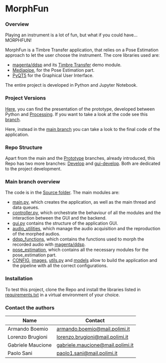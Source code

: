 # MorphFun
### Overview
Playing an instrument is a lot of fun, but what if you could have... MORPHFUN!

MorphFun is a Timbre Transfer application, that relies on a Pose Estimation approach to let the user choose the instrument.
The core libraries used are:
- [magenta/ddsp](https://github.com/magenta/ddsp) and its [Timbre Transfer](https://colab.research.google.com/github/magenta/ddsp/blob/master/ddsp/colab/demos/timbre_transfer.ipynb) demo module.
- [Mediapipe](https://google.github.io/mediapipe/), for the Pose Estimation part.
- [PyQT5](https://pypi.org/project/PyQt5/) for the Graphical User Interface.

The entire project is developed in Python and Jupyter Notebook.

### Project Versions
[Here](https://github.com/PaoloSani/MorphFun/blob/main/prototype_MORPHUN%20PRESENTATION.pptx), you can find the presentation of the prototype, developed between Python and [Processing](https://processing.org/).
If you want to take a look at the code see this [branch](https://github.com/PaoloSani/MorphFun/tree/Prototype).

Here, instead in the [main branch](https://github.com/PaoloSani/MorphFun) you can take a look to the final code of the application.

### Repo Structure
Apart from the main and the [Prototype](https://github.com/PaoloSani/MorphFun/tree/Prototype) branches, already introduced, this Repo has two more branches: [Develop](https://github.com/PaoloSani/MorphFun/tree/Develop) and [gui-develop](https://github.com/PaoloSani/MorphFun/tree/gui-develop). Both are dedicated to the project development.

### Main branch overview
The code is in the [Source folder](https://github.com/PaoloSani/MorphFun/tree/main/Source).
The main modules are:
- [main.py](https://github.com/PaoloSani/MorphFun/blob/main/Source/main.py), which creates the application, as well as the main thread and data queues.
- [controller.py](https://github.com/PaoloSani/MorphFun/blob/main/Source/controller.py), which orchestrate the behaviour of all the modules and the interaction between the GUI and the backend.
- [gui.py](https://github.com/PaoloSani/MorphFun/blob/main/Source/gui.py) contains the structure of the application GUI.
- [audio_utilities](https://github.com/PaoloSani/MorphFun/tree/main/Source/audio_utilities), which manage the audio acquisition and the reproduction of the morphed audios.
- [ddsp_functions](https://github.com/PaoloSani/MorphFun/tree/main/Source/ddsp_functions), which contains the functions used to morph the recorded audio with [magenta/ddsp](https://github.com/magenta/ddsp).
- [pose_estimation](https://github.com/PaoloSani/MorphFun/tree/main/Source/pose_estimation), which contains all the necessary modules for the pose_estimation part.
- [CONFIG](https://github.com/PaoloSani/MorphFun/tree/main/Source/CONFIG), [images](https://github.com/PaoloSani/MorphFun/tree/main/Source/images), [utils.py](https://github.com/PaoloSani/MorphFun/blob/main/Source/utils.py) and [models](https://github.com/PaoloSani/MorphFun/tree/main/Source/models) allow to build the application and the pipeline with all the correct configurations.

### Installation
To test this project, clone the Repo and install the libraries listed in [requirements.txt](https://github.com/PaoloSani/MorphFun/blob/main/requirements.txt) in a virtual environment of your choice.

### Contact the authors
| Name              | Contact                          |
|-------------------|----------------------------------|
| Armando Boemio    | armando.boemio@mail.polimi.it    |
| Lorenzo Brugioni  | lorenzo.brugioni@mail.polimi.it  |
| Gabriele Maucione | gabriele.maucione@mail.polimi.it |
| Paolo Sani        | paolo1.sani@mail.polimi.it       |

